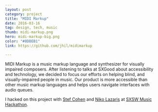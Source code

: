```yaml
---
layout: post
category: project
title: "MIDI Markup"
date: 2016-03-16
tag: design, tech, music
thumb: midi-markup.png
hero: midi-markup-big.png
color: "#8DBEB1"
link: https://github.com/jhil/midimarkup

---
```


MIDI Markup is a music markup language and synthesizer for visually impaired composers. After listening to talks at SXGood about accessibility and technology, we decided to focus our efforts on helping blind, and visually-impaired people in music. Our product is more accessible than other music markup languages and helps users navigate interfaces with audio queues.

I hacked on this project with [Stef Cohen](https://twitter.com/stefcohen3) and [Niko Lazaris](https://twitter.com/nikolazaris) at [SXSW Music Hackathon](https://www.sxsw.com/conference/sxsw-hackathon/).